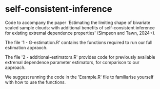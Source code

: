 # self-consistent-inference

Code to accompany the paper 'Estimating the limiting shape of bivariate scaled sample clouds: with additional benefits of self-consistent inference for existing extremal dependence properties' (Simpson and Tawn, 2024+).

The file '1 - G-estimation.R' contains the functions required to run our full estimation appraoch.

The file '2 - additional-estimators.R' provides code for previously available extremal dependence parameter estimators, for comparison to our approach.

We suggest running the code in the 'Example.R' file to familiarise yourself with how to use the functions.
